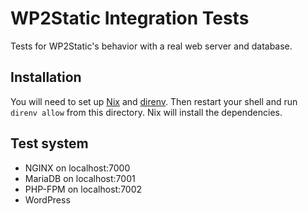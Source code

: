 # WP2Static Integration Tests

Tests for WP2Static's behavior with a real web server and database.

## Installation

You will need to set up [Nix](https://nixos.org/learn.html) and [direnv](https://direnv.net/docs/installation.html). Then restart your shell and run `direnv allow` from this directory. Nix will install the dependencies.

## Test system

 - NGINX on localhost:7000
 - MariaDB on localhost:7001
 - PHP-FPM on localhost:7002
 - WordPress